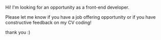 Hi!
I'm looking for an opportunity as a front-end developer.

Please let me know if you have a job offering opportunity or if you have constructive feedback on my CV coding!

thank you :)
